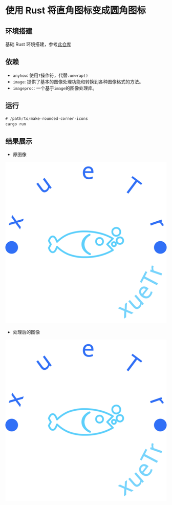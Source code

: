 # 使用 Rust 将直角图标变成圆角图标

## 环境搭建

基础 Rust 环境搭建，参考[此仓库](https://github.com/yuxuetr/rust-template)

## 依赖

- `anyhow`: 使用`?`操作符，代替`.unwrap()`
- `image`: 提供了基本的图像处理功能和转换到各种图像格式的方法。
- `imageproc`: 一个基于`image`的图像处理库。

## 运行

```rust
# /path/to/make-rounded-corner-icons
cargo run
```

## 结果展示

- 原图像

![原图像](./assets/1280.png)

- 处理后的图像

![结果图像](./assets/1280_output.png)
